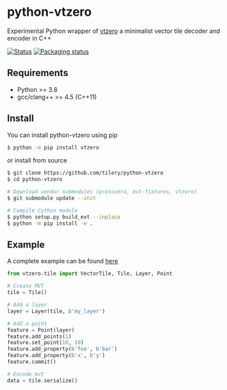 # python-vtzero

Experimental Python wrapper of [vtzero](https://github.com/mapbox/vtzero) a minimalist vector tile decoder and encoder in C++

[![Status](https://github.com/tilery/python-vtzero/workflows/CI/badge.svg)](https://github.com/tilery/python-vtzero/actions?query=workflow%3ACI)
[![Packaging status](https://badge.fury.io/py/vtzero.svg)](https://badge.fury.io/py/vtzero)


## Requirements

- Python >= 3.8
- gcc/clang++ >= 4.5 (C++11)

## Install

You can install python-vtzero using pip

```bash
$ python -m pip install vtzero
```

or install from source

```bash
$ git clone https://github.com/tilery/python-vtzero
$ cd python-vtzero

# Download vendor submodules (protozero, mvt-fixtures, vtzero)
$ git submodule update --init

# Compile Cython module
$ python setup.py build_ext --inplace
$ python -m pip install -e .
```

## Example

A complete example can be found [here](example/__init__.py)

```python
from vtzero.tile import VectorTile, Tile, Layer, Point

# Create MVT
tile = Tile()

# Add a layer
layer = Layer(tile, b'my_layer')

# Add a point
feature = Point(layer)
feature.add_points(1)
feature.set_point(10, 10)
feature.add_property(b'foo', b'bar')
feature.add_property(b'x', b'y')
feature.commit()

# Encode mvt
data = tile.serialize()
```
